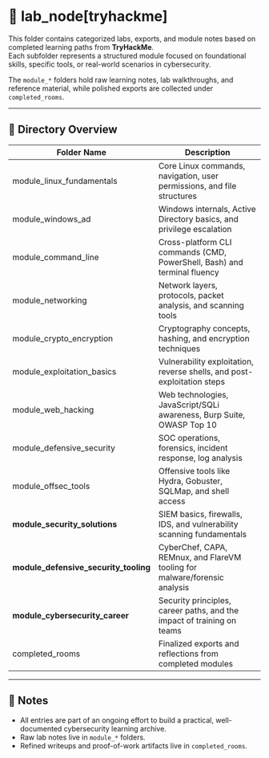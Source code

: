 # 🧪 lab_node[tryhackme]  

This folder contains categorized labs, exports, and module notes based on completed learning paths from **TryHackMe**.  
Each subfolder represents a structured module focused on foundational skills, specific tools, or real-world scenarios in cybersecurity.  

The `module_*` folders hold raw learning notes, lab walkthroughs, and reference material, while polished exports are collected under `completed_rooms`.  

---

## 📂 Directory Overview  

| Folder Name                       | Description                                                               |  
|-----------------------------------|---------------------------------------------------------------------------|  
| module_linux_fundamentals         | Core Linux commands, navigation, user permissions, and file structures    |  
| module_windows_ad                 | Windows internals, Active Directory basics, and privilege escalation      |  
| module_command_line               | Cross-platform CLI commands (CMD, PowerShell, Bash) and terminal fluency  |  
| module_networking                 | Network layers, protocols, packet analysis, and scanning tools             |  
| module_crypto_encryption          | Cryptography concepts, hashing, and encryption techniques                 |  
| module_exploitation_basics        | Vulnerability exploitation, reverse shells, and post-exploitation steps   |  
| module_web_hacking                | Web technologies, JavaScript/SQLi awareness, Burp Suite, OWASP Top 10     |  
| module_defensive_security         | SOC operations, forensics, incident response, log analysis                 |  
| module_offsec_tools               | Offensive tools like Hydra, Gobuster, SQLMap, and shell access             |  
| **module_security_solutions**     | SIEM basics, firewalls, IDS, and vulnerability scanning fundamentals       |  
| **module_defensive_security_tooling** | CyberChef, CAPA, REMnux, and FlareVM tooling for malware/forensic analysis |  
| **module_cybersecurity_career**   | Security principles, career paths, and the impact of training on teams     |  
| completed_rooms                   | Finalized exports and reflections from completed modules                  |  

---

## 📝 Notes  

- All entries are part of an ongoing effort to build a practical, well-documented cybersecurity learning archive.  
- Raw lab notes live in `module_*` folders.  
- Refined writeups and proof-of-work artifacts live in `completed_rooms`.  
